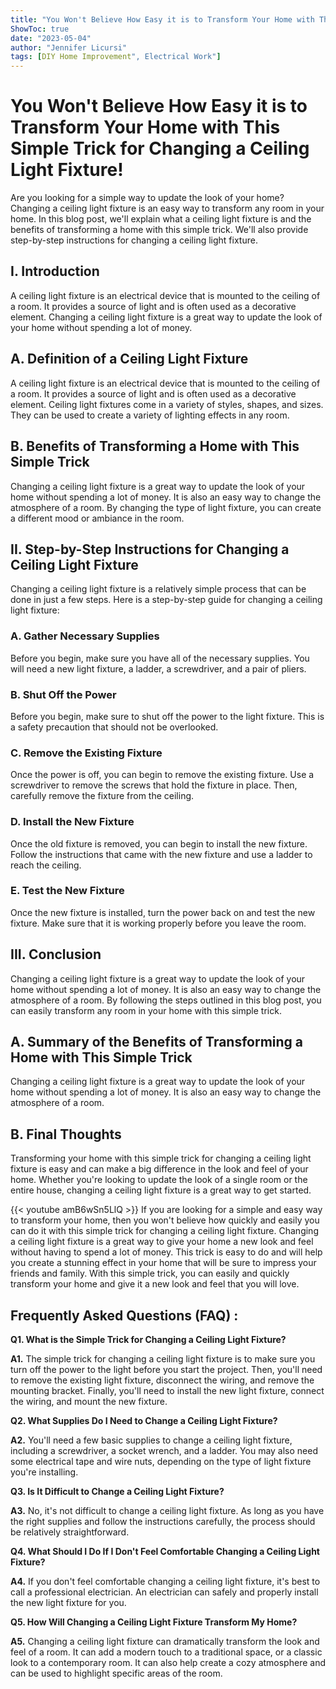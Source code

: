 ```yaml
---
title: "You Won't Believe How Easy it is to Transform Your Home with This Simple Trick for Changing a Ceiling Light Fixture!"
ShowToc: true 
date: "2023-05-04"
author: "Jennifer Licursi" 
tags: [DIY Home Improvement", Electrical Work"]
---
```

# You Won't Believe How Easy it is to Transform Your Home with This Simple Trick for Changing a Ceiling Light Fixture!

Are you looking for a simple way to update the look of your home? Changing a ceiling light fixture is an easy way to transform any room in your home. In this blog post, we'll explain what a ceiling light fixture is and the benefits of transforming a home with this simple trick. We'll also provide step-by-step instructions for changing a ceiling light fixture.

## I. Introduction

A ceiling light fixture is an electrical device that is mounted to the ceiling of a room. It provides a source of light and is often used as a decorative element. Changing a ceiling light fixture is a great way to update the look of your home without spending a lot of money.

## A. Definition of a Ceiling Light Fixture

A ceiling light fixture is an electrical device that is mounted to the ceiling of a room. It provides a source of light and is often used as a decorative element. Ceiling light fixtures come in a variety of styles, shapes, and sizes. They can be used to create a variety of lighting effects in any room.

## B. Benefits of Transforming a Home with This Simple Trick

Changing a ceiling light fixture is a great way to update the look of your home without spending a lot of money. It is also an easy way to change the atmosphere of a room. By changing the type of light fixture, you can create a different mood or ambiance in the room.

## II. Step-by-Step Instructions for Changing a Ceiling Light Fixture

Changing a ceiling light fixture is a relatively simple process that can be done in just a few steps. Here is a step-by-step guide for changing a ceiling light fixture:

### A. Gather Necessary Supplies

Before you begin, make sure you have all of the necessary supplies. You will need a new light fixture, a ladder, a screwdriver, and a pair of pliers.

### B. Shut Off the Power

Before you begin, make sure to shut off the power to the light fixture. This is a safety precaution that should not be overlooked.

### C. Remove the Existing Fixture

Once the power is off, you can begin to remove the existing fixture. Use a screwdriver to remove the screws that hold the fixture in place. Then, carefully remove the fixture from the ceiling.

### D. Install the New Fixture

Once the old fixture is removed, you can begin to install the new fixture. Follow the instructions that came with the new fixture and use a ladder to reach the ceiling.

### E. Test the New Fixture

Once the new fixture is installed, turn the power back on and test the new fixture. Make sure that it is working properly before you leave the room.

## III. Conclusion

Changing a ceiling light fixture is a great way to update the look of your home without spending a lot of money. It is also an easy way to change the atmosphere of a room. By following the steps outlined in this blog post, you can easily transform any room in your home with this simple trick. 

## A. Summary of the Benefits of Transforming a Home with This Simple Trick

Changing a ceiling light fixture is a great way to update the look of your home without spending a lot of money. It is also an easy way to change the atmosphere of a room.

## B. Final Thoughts

Transforming your home with this simple trick for changing a ceiling light fixture is easy and can make a big difference in the look and feel of your home. Whether you're looking to update the look of a single room or the entire house, changing a ceiling light fixture is a great way to get started.

{{< youtube amB6wSn5LlQ >}} 
If you are looking for a simple and easy way to transform your home, then you won't believe how quickly and easily you can do it with this simple trick for changing a ceiling light fixture. Changing a ceiling light fixture is a great way to give your home a new look and feel without having to spend a lot of money. This trick is easy to do and will help you create a stunning effect in your home that will be sure to impress your friends and family. With this simple trick, you can easily and quickly transform your home and give it a new look and feel that you will love.

## Frequently Asked Questions (FAQ) :
**Q1. What is the Simple Trick for Changing a Ceiling Light Fixture?**

**A1.** The simple trick for changing a ceiling light fixture is to make sure you turn off the power to the light before you start the project. Then, you'll need to remove the existing light fixture, disconnect the wiring, and remove the mounting bracket. Finally, you'll need to install the new light fixture, connect the wiring, and mount the new fixture.

**Q2. What Supplies Do I Need to Change a Ceiling Light Fixture?**

**A2.** You'll need a few basic supplies to change a ceiling light fixture, including a screwdriver, a socket wrench, and a ladder. You may also need some electrical tape and wire nuts, depending on the type of light fixture you're installing. 

**Q3. Is It Difficult to Change a Ceiling Light Fixture?**

**A3.** No, it's not difficult to change a ceiling light fixture. As long as you have the right supplies and follow the instructions carefully, the process should be relatively straightforward.

**Q4. What Should I Do If I Don't Feel Comfortable Changing a Ceiling Light Fixture?**

**A4.** If you don't feel comfortable changing a ceiling light fixture, it's best to call a professional electrician. An electrician can safely and properly install the new light fixture for you. 

**Q5. How Will Changing a Ceiling Light Fixture Transform My Home?**

**A5.** Changing a ceiling light fixture can dramatically transform the look and feel of a room. It can add a modern touch to a traditional space, or a classic look to a contemporary room. It can also help create a cozy atmosphere and can be used to highlight specific areas of the room.





